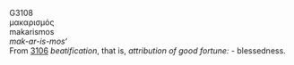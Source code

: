 <body>
  <p>G3108<br>  μακαρισμός  <br> makarismos  <br><i>mak-ar-is-mos‘ </i><br>From <a href="g3106.htm">3106</a>  <i>beatification</i>, that is, <i>attribution</i> <i>of</i> <i>good</i> <i>fortune:</i> - blessedness.<br></p>
 </body>